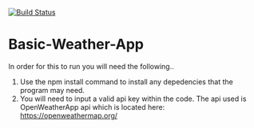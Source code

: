 [![Build Status](https://dev.azure.com/AlmuHusan/Github_Projects/_apis/build/status/AlmuHusan.Basic-Weather-App?branchName=master)](https://dev.azure.com/AlmuHusan/Github_Projects/_build/latest?definitionId=1&branchName=master)
# Basic-Weather-App
In order for this to run you will need the following..
1. Use the npm install command to install any depedencies that the program may need.
2. You will need to input a valid api key within the code. The api used is OpenWeatherApp api which is located here: https://openweathermap.org/
